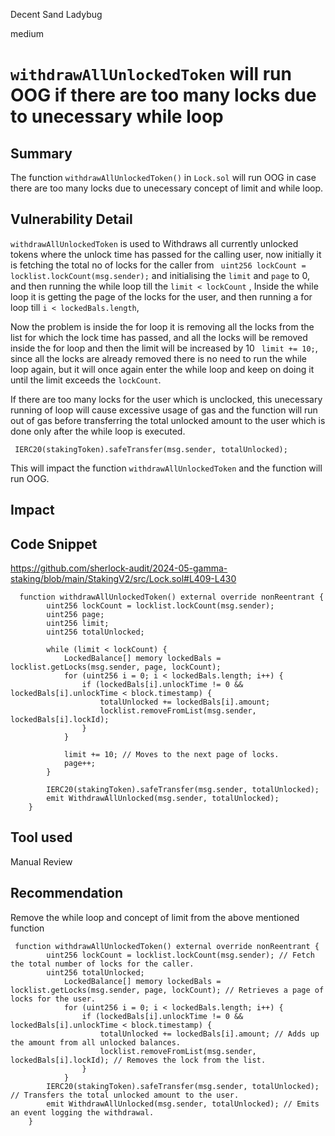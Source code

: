 Decent Sand Ladybug

medium

# `withdrawAllUnlockedToken` will run OOG if there are too many locks due to unecessary while loop

## Summary
The function `withdrawAllUnlockedToken()` in `Lock.sol` will run OOG in case there are too many locks due to unecessary concept of limit and while loop.
## Vulnerability Detail
`withdrawAllUnlockedToken` is used to  Withdraws all currently unlocked tokens where the unlock time has passed for the calling user, 
now initially it is fetching the total no of locks for the caller from ` uint256 lockCount = locklist.lockCount(msg.sender);` and initialising the `limit` and `page` to 0, and then running the while loop till the `limit < lockCount` , Inside the while loop it is getting the page of the locks for the user, and then running a for loop till `i < lockedBals.length`,  

Now the  problem is inside the for loop it is  removing all the locks from the list for which the lock time has passed, and all the locks will be removed inside the for loop and then the limit will be increased by 10 ` limit += 10;`, since all the locks are already removed there is no need to run the while loop again, but it will once again enter the while loop and keep on doing it until the limit exceeds the `lockCount`.

If there are too many locks for the user which is unclocked, this unecessary running of loop will cause excessive usage of gas and the function will run out of gas before transferring the total unlocked amount to the user which is done only after the while loop is executed.

` IERC20(stakingToken).safeTransfer(msg.sender, totalUnlocked);`

This will impact the function `withdrawAllUnlockedToken` and the function will run OOG.
## Impact

## Code Snippet
https://github.com/sherlock-audit/2024-05-gamma-staking/blob/main/StakingV2/src/Lock.sol#L409-L430
```solidity
  function withdrawAllUnlockedToken() external override nonReentrant {
        uint256 lockCount = locklist.lockCount(msg.sender); 
        uint256 page;
        uint256 limit;
        uint256 totalUnlocked;

        while (limit < lockCount) {
            LockedBalance[] memory lockedBals = locklist.getLocks(msg.sender, page, lockCount); 
            for (uint256 i = 0; i < lockedBals.length; i++) {
                if (lockedBals[i].unlockTime != 0 && lockedBals[i].unlockTime < block.timestamp) {
                    totalUnlocked += lockedBals[i].amount;
                    locklist.removeFromList(msg.sender, lockedBals[i].lockId); 
                }
            }

            limit += 10; // Moves to the next page of locks.
            page++;
        }

        IERC20(stakingToken).safeTransfer(msg.sender, totalUnlocked); 
        emit WithdrawAllUnlocked(msg.sender, totalUnlocked); 
    }
```
## Tool used

Manual Review

## Recommendation
Remove the while loop and concept of limit from the above mentioned function

```solidity
 function withdrawAllUnlockedToken() external override nonReentrant {
        uint256 lockCount = locklist.lockCount(msg.sender); // Fetch the total number of locks for the caller.
        uint256 totalUnlocked;
            LockedBalance[] memory lockedBals = locklist.getLocks(msg.sender, page, lockCount); // Retrieves a page of locks for the user.
            for (uint256 i = 0; i < lockedBals.length; i++) {
                if (lockedBals[i].unlockTime != 0 && lockedBals[i].unlockTime < block.timestamp) {
                    totalUnlocked += lockedBals[i].amount; // Adds up the amount from all unlocked balances.
                    locklist.removeFromList(msg.sender, lockedBals[i].lockId); // Removes the lock from the list.
                }
            }
        IERC20(stakingToken).safeTransfer(msg.sender, totalUnlocked); // Transfers the total unlocked amount to the user.
        emit WithdrawAllUnlocked(msg.sender, totalUnlocked); // Emits an event logging the withdrawal.
    }
 ```